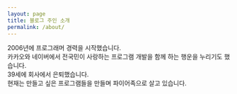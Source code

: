 ```yaml
---
layout: page
title: 블로그 주인 소개
permalink: /about/
---
```


2006년에 프로그래머 경력을 시작했습니다.  
카카오와 네이버에서 전국민이 사랑하는 프로그램 개발을 함께 하는 행운을 누리기도 했습니다.  
39세에 회사에서 은퇴했습니다.  
현재는 만들고 싶은 프로그램들을 만들며 파이어족으로 살고 있습니다.